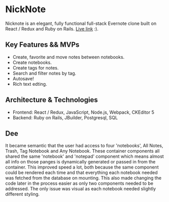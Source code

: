 # NickNote
Nicknote is an elegant, fully functional full-stack Evernote clone built on React / Redux and Ruby on Rails. [Live link](https://nicknote.herokuapp.com/) :).

## Key Features && MVPs
 * Create, favorite and move notes between notebooks.
 * Create notebooks.
 * Create tags for notes.
 * Search and filter notes by tag.
 * Autosave!
 * Rich text edting.

## Architecture & Technologies
  * Frontend: React / Redux, JavaScript, Node.js, Webpack, CKEditor 5 
  * Backend: Ruby on Rails, JBuilder, Postgresql, SQL
  
## Dee

It became semantic that the user had access to four 'notebooks', All Notes, Trash, Tag Notebook and Any Notebook. These container components all shared the same 'notebook' and 'notepad' component which means almost all info on those panges is dynamically generated or passed in from the container. This improved speed a lot, both because the same component could be rendered each time and that everything each notebook needed was fetched from the database on mounting. This also made changing the code later in the process easier as only two components needed to be addressed. The only issue was visual as each notebook needed slightly different styling.





